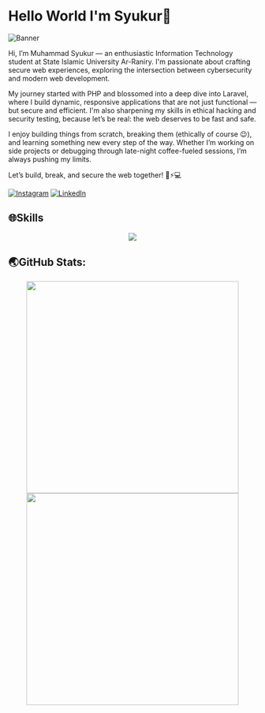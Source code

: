 # Hello World I'm Syukur👋

![Banner](https://drive.google.com/uc?export=view&id=1leilSJuvLsuZ4EbGcrrv6OlEOOHFkEGq)

Hi, I’m Muhammad Syukur — an enthusiastic Information Technology student at State Islamic University Ar-Raniry. I'm passionate about crafting secure web experiences, exploring the intersection between cybersecurity and modern web development.

My journey started with PHP and blossomed into a deep dive into Laravel, where I build dynamic, responsive applications that are not just functional — but secure and efficient. I'm also sharpening my skills in ethical hacking and security testing, because let’s be real: the web deserves to be fast and safe.

I enjoy building things from scratch, breaking them (ethically of course 😉), and learning something new every step of the way. Whether I’m working on side projects or debugging through late-night coffee-fueled sessions, I’m always pushing my limits.

Let’s build, break, and secure the web together! 🔐⚡💻

[![Instagram](https://img.shields.io/badge/Instagram-%23E4405F.svg?&style=for-the-badge&logo=instagram&logoColor=white)](https://instagram.com)
[![LinkedIn](https://img.shields.io/badge/LinkedIn-%230077B5.svg?&style=for-the-badge&logo=linkedin&logoColor=white)](https://www.linkedin.com)

## 🌐Skills

<p align="center">
  <a href="https://skillicons.dev">
    <img src="https://skillicons.dev/icons?i=kali,linux,ubuntu,js,html,css,laravel,py,php,java,git" />
  </a>
</p>


## 🌏GitHub Stats:
<p align="center">
  <img src="https://github-readme-stats.vercel.app/api?username=SyukurGit&theme=blue_navy&hide_border=false&include_all_commits=true&count_private=true" width="430" />
  <img src="https://nirzak-streak-stats.vercel.app/?user=SyukurGit&theme=blue_navy&hide_border=false" width="430" />
</p>





